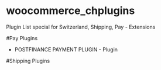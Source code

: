# woocommerce_chplugins
Plugin List special for Switzerland, Shipping, Pay - Extensions

#Pay Plugins
- POSTFINANCE PAYMENT PLUGIN - Plugin

#Shipping Plugins
